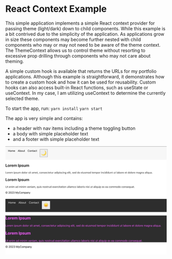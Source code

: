 # React Context Example

This simple application implements a simple React context provider for passing theme (light/dark) down to child components. While this example is a bit contrived due to the simplicity of the application. As applications grow in size these components may become further nested with child components who may or may not need to be aware of the theme context. The ThemeContext allows us to control theme without resorting to excessive prop drilling through components who may not care about theming.

A simple custom hook is available that returns the URLs for my portfolio applications. Although this example is straightforward, it demonstrates how to create a custom hook and how it can be used for reusability. Custom hooks can also access built-in React functions, such as useState or useContext. In my case, I am utilizing useContext to determine the currently selected theme.

To start the app, run:
`yarn install`
`yarn start`

The app is very simple and contains:

- a header with nav items including a theme toggling button
- a body with simple placeholder text
- and a footer with simple placeholder text

![light theme](./public/light.jpg "Light Theme")
![dark theme](./public/dark.jpg "Dark Theme")


